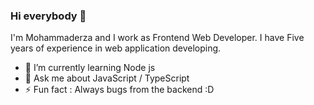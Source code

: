 ### Hi everybody 👋

I'm Mohammaderza and I work as Frontend Web Developer. I have Five years of experience in web application developing.
- 🌱 I’m currently learning Node js
- 💬 Ask me about JavaScript / TypeScript
- ⚡ Fun fact : Always bugs from the backend :D
<!--
**mrGhamari/mrGhamari** is a ✨ _special_ ✨ repository because its `README.md` (this file) appears on your GitHub profile.

Here are some ideas to get you started:

- 🔭 I’m currently working on ...
- 🌱 I’m currently learning ...
- 👯 I’m looking to collaborate on ...
- 🤔 I’m looking for help with ...
- 💬 Ask me about ...
- 📫 How to reach me: ...
- 😄 Pronouns: ...
- ⚡ Fun fact: ...
-->
